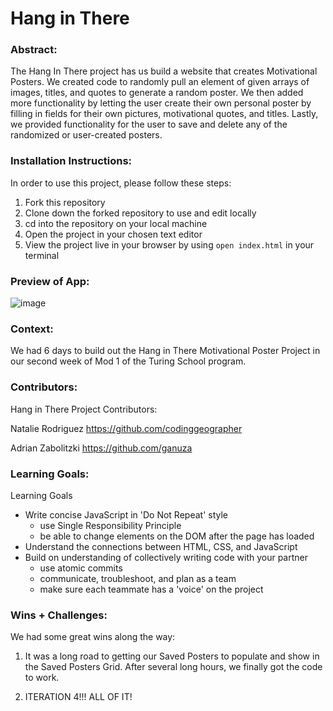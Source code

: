 # Hang in There  

### Abstract:
[//]: <> (Briefly describe what you built and its features. What problem is the app solving? How does this application solve that problem?)

The Hang In There project has us build a website that creates Motivational Posters.  We created code to randomly pull an element of given arrays of images, titles, and quotes to generate a random poster.  We then added more functionality by letting the user create their own personal poster by filling in fields for their own pictures, motivational quotes, and titles.  Lastly, we provided functionality for the user to save and delete any of the randomized or user-created posters.

### Installation Instructions:
[//]: <> (What steps does a person have to take to get your app cloned down and running?)

In order to use this project, please follow these steps:
1. Fork this repository
2. Clone down the forked repository to use and edit locally
3. cd into the repository on your local machine
4. Open the project in your chosen text editor
5. View the project live in your browser by using `open index.html` in your terminal

### Preview of App:
[//]: <> (Provide ONE gif or screenshot of your application - choose the "coolest" piece of functionality to show off.)

![image](https://github.com/ganuza/hang_in_there_nr_az/assets/129907890/80adf0c7-dc57-4dfb-a646-b3508635a37e)

### Context:
[//]: <> (Give some context for the project here. How long did you have to work on it? How far into the Turing program are you?)

We had 6 days to build out the Hang in There Motivational Poster Project in our second week of Mod 1 of the Turing School program.

### Contributors:
[//]: <> (Who worked on this application? Link to their GitHubs.)

Hang in There Project Contributors:

Natalie Rodriguez
https://github.com/codinggeographer

Adrian Zabolitzki
https://github.com/ganuza


### Learning Goals:
[//]: <> (What were the learning goals of this project? What tech did you work with?)

Learning Goals
- Write concise JavaScript in 'Do Not Repeat' style
    - use Single Responsibility Principle
    - be able to change elements on the DOM after the page has loaded
- Understand the connections between HTML, CSS, and JavaScript
- Build on understanding of collectively writing code with your partner
    - use atomic commits
    - communicate, troubleshoot, and plan as a team
    - make sure each teammate has a 'voice' on the project

### Wins + Challenges:
[//]: <> (What are 2-3 wins you have from this project? What were some challenges you faced - and how did you get over them?)

We had some great wins along the way:
1. It was a long road to getting our Saved Posters to populate and show in the Saved Posters Grid.  After several long hours, we finally got the code to work.

2. ITERATION 4!!!  ALL OF IT!

